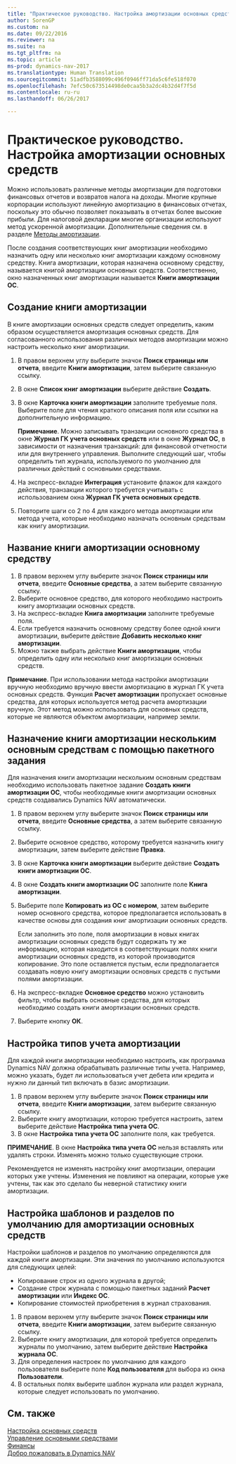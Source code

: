 ```yaml
---
title: "Практическое руководство. Настройка амортизации основных средств"
author: SorenGP
ms.custom: na
ms.date: 09/22/2016
ms.reviewer: na
ms.suite: na
ms.tgt_pltfrm: na
ms.topic: article
ms-prod: dynamics-nav-2017
ms.translationtype: Human Translation
ms.sourcegitcommit: 51adfb3588099c496f0946ff71da5c6fe518f070
ms.openlocfilehash: 7efc50c673514498de0caa5b3a2dc4b32d4f7f5d
ms.contentlocale: ru-ru
ms.lasthandoff: 06/26/2017

---
```


# <a name="how-to-set-up-fixed-asset-depreciation"></a>Практическое руководство. Настройка амортизации основных средств
 Можно использовать различные методы амортизации для подготовки финансовых отчетов и возвратов налога на доходы. Многие крупные корпорации используют линейную амортизацию в финансовых отчетах, поскольку это обычно позволяет показывать в отчетах более высокие прибыли. Для налоговой декларации многие организации используют метод ускоренной амортизации. Дополнительные сведения см. в разделе [Методы амортизации](fa-depreciation-methods.md).

 После создания соответствующих книг амортизации необходимо назначить одну или несколько книг амортизации каждому основному средству. Книга амортизации, которая назначена основному средству, называется книгой амортизации основных средств. Соответственно, окно назначенных книг амортизации называется **Книги амортизации ОС**.

## <a name="to-create-a-depreciation-book"></a>Создание книги амортизации  
В книге амортизации основных средств следует определить, каким образом осуществляется амортизация основных средств. Для согласованного использования различных методов амортизации можно настроить несколько книг амортизации.  
1.  В правом верхнем углу выберите значок **Поиск страницы или отчета**, введите **Книги амортизации**, затем выберите связанную ссылку.
2. В окне **Список книг амортизации** выберите действие **Создать**.
3. В окне **Карточка книги амортизации** заполните требуемые поля. Выберите поле для чтения краткого описания поля или ссылки на дополнительную информацию.

    **Примечание**. Можно записывать транзакции основного средства в окне **Журнал ГК учета основных средств** или в окне **Журнал ОС**, в зависимости от назначения транзакций: для финансовой отчетности или для внутреннего управления. Выполните следующий шаг, чтобы определить тип журнала, используемого по умолчанию для различных действий с основными средствами.
4. На экспресс-вкладке **Интеграция** установите флажок для каждого действия, транзакции которого требуется учитывать с использованием окна **Журнал ГК учета основных средств**.
5. Повторите шаги со 2 по 4 для каждого метода амортизации или метода учета, которые необходимо назначать основным средствам как книгу амортизации.

## <a name="to-assign-a-depreciation-book-to-a-fixed-asset"></a>Название книги амортизации основному средству  
1. В правом верхнем углу выберите значок **Поиск страницы или отчета**, введите **Основные средства**, а затем выберите связанную ссылку.
2. Выберите основное средство, для которого необходимо настроить книгу амортизации основных средств.
3. На экспресс-вкладке **Книга амортизации** заполните требуемые поля.
4. Если требуется назначить основному средству более одной книги амортизации, выберите действие **Добавить несколько книг амортизации**.
5. Можно также выбрать действие **Книги амортизации**, чтобы определить одну или несколько книг амортизации основных средств.

**Примечание**. При использовании метода настройки амортизации вручную необходимо вручную ввести амортизацию в журнал ГК учета основных средств. Функция **Расчет амортизации** пропускает основные средства, для которых используется метод расчета амортизации вручную. Этот метод можно использовать для основных средств, которые не являются объектом амортизации, например земли.

## <a name="to-assign-a-depreciation-book-to-multiple-fixed-assets-with-a-batch-job"></a>Назначение книги амортизации нескольким основным средствам с помощью пакетного задания
Для назначения книги амортизации нескольким основным средствам необходимо использовать пакетное задание **Создать книги амортизации ОС**, чтобы необходимые книги амортизации основных средств создавались Dynamics NAV автоматически.  
1. В правом верхнем углу выберите значок **Поиск страницы или отчета**, введите **Основные средства**, а затем выберите связанную ссылку.
2. Выберите основное средство, которому требуется назначить книгу амортизации, затем выберите действие **Правка**.
3. В окне **Карточка книги амортизации** выберите действие **Создать книги амортизации ОС**.
4. В окне **Создать книги амортизации ОС** заполните поле **Книга амортизации**.
5. Выберите поле **Копировать из ОС с номером**, затем выберите номер основного средства, которое предполагается использовать в качестве основы для создания книг амортизации основных средств.

    Если заполнить это поле, поля амортизации в новых книгах амортизации основных средств будут содержать ту же информацию, которая находится в соответствующих полях книги амортизации основных средств, из которой производится копирование. Это поле оставляется пустым, если предполагается создавать новую книгу амортизации основных средств с пустыми полями амортизации.  
6. На экспресс-вкладке **Основное средство** можно установить фильтр, чтобы выбрать основные средства, для которых необходимо создать книги амортизации основных средств.
7. Выберите кнопку **ОК**.

## <a name="to-set-up-depreciation-posting-types"></a>Настройка типов учета амортизации  
Для каждой книги амортизации необходимо настроить, как программа Dynamics NAV должна обрабатывать различные типы учета. Например, можно указать, будет ли использоваться учет дебета или кредита и нужно ли данный тип включать в базис амортизации.  
1.  В правом верхнем углу выберите значок **Поиск страницы или отчета**, введите **Книги амортизации**, затем выберите связанную ссылку.  
2. Выберите книгу амортизации, которою требуется настроить, затем выберите действие **Настройка типа учета ОС**.
3. В окне **Настройка типа учета ОС** заполните поля, как требуется.

**ПРИМЕЧАНИЕ**. В окне **Настройка типа учета ОС** нельзя вставлять или удалять строки. Изменять можно только существующие строки.

Рекомендуется не изменять настройку книг амортизации, операции которых уже учтены. Изменения не повлияют на операции, которые уже учтены, так как это сделало бы неверной статистику книги амортизации.

## <a name="to-set-up-default-templates-and-batches-for-fixed-asset-depreciation"></a>Настройка шаблонов и разделов по умолчанию для амортизации основных средств  
Настройки шаблонов и разделов по умолчанию определяются для каждой книги амортизации. Эти значения по умолчанию используются для следующих целей:
- Копирование строк из одного журнала в другой;
- Создание строк журнала с помощью пакетных заданий **Расчет амортизации** или **Индекс ОС**.
- Копирование стоимостей приобретения в журнал страхования.

1. В правом верхнем углу выберите значок **Поиск страницы или отчета**, введите **Книги амортизации**, затем выберите связанную ссылку.
2. Выберите книгу амортизации, для которой требуется определить журналы по умолчанию, затем выберите действие **Настройка журнала ОС**.
3. Для определения настроек по умолчанию для каждого пользователя выберите поле **Код пользователя** для выбора из окна **Пользователи**.
4. В остальных полях выберите шаблон журнала или раздел журнала, которые следует использовать по умолчанию.

## <a name="see-also"></a>См. также
[Настройка основных средств](fa-setup.md)  
[Управление основными средствами](fa-manage.md)  
[Финансы](finance-setup.md)  
[Добро пожаловать в Dynamics NAV](across-get-started.md)


